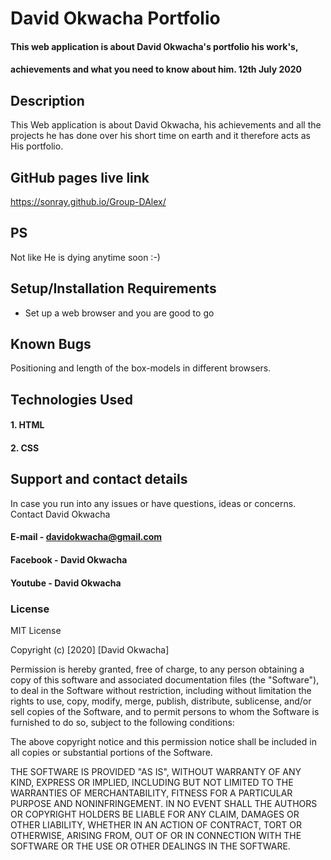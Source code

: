 # David Okwacha Portfolio

#### This web application is about David Okwacha's portfolio his work's,
#### achievements and what you need to know about him. 12th July 2020


## Description
This Web application is about David Okwacha, his achievements and all the projects he has done over his short time on earth and it therefore acts as His portfolio.

## GitHub pages live link
https://sonray.github.io/Group-DAlex/

## PS
Not like He is dying anytime soon :-)

## Setup/Installation Requirements
* Set up a web browser and you are good to go


## Known Bugs
Positioning and length of the box-models in different browsers.


## Technologies Used
####  1. HTML
####  2. CSS

## Support and contact details
In case you run into any issues or have questions, ideas or concerns.
Contact David Okwacha
####     E-mail - davidokwacha@gmail.com 
####     Facebook - David Okwacha
####     Youtube - David Okwacha


### License
MIT License

Copyright (c) [2020] [David Okwacha]

Permission is hereby granted, free of charge, to any person obtaining a copy
of this software and associated documentation files (the "Software"), to deal
in the Software without restriction, including without limitation the rights
to use, copy, modify, merge, publish, distribute, sublicense, and/or sell
copies of the Software, and to permit persons to whom the Software is
furnished to do so, subject to the following conditions:

The above copyright notice and this permission notice shall be included in all
copies or substantial portions of the Software.

THE SOFTWARE IS PROVIDED "AS IS", WITHOUT WARRANTY OF ANY KIND, EXPRESS OR
IMPLIED, INCLUDING BUT NOT LIMITED TO THE WARRANTIES OF MERCHANTABILITY,
FITNESS FOR A PARTICULAR PURPOSE AND NONINFRINGEMENT. IN NO EVENT SHALL THE
AUTHORS OR COPYRIGHT HOLDERS BE LIABLE FOR ANY CLAIM, DAMAGES OR OTHER
LIABILITY, WHETHER IN AN ACTION OF CONTRACT, TORT OR OTHERWISE, ARISING FROM,
OUT OF OR IN CONNECTION WITH THE SOFTWARE OR THE USE OR OTHER DEALINGS IN THE
SOFTWARE.